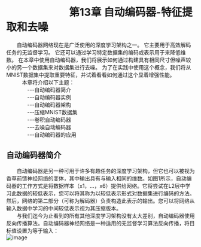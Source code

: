 
# &emsp;&emsp;&emsp;&emsp;&emsp;&emsp;第13章 自动编码器-特征提取和去噪
&emsp;&emsp;自动编码器网络现在是广泛使用的深度学习架构之一。 它主要用于高效解码任务的无监督学习。 它还可以通过学习特定数据集的编码或表示用于来降低维数。 在本章中使用自动编码器，我们将展示如何通过构建具有相同尺寸但噪声较小的另一个数据集来对数据集进行去噪。 为了在实践中使用这个概念，我们将从MNIST数据集中提取重要特征，并试着看看如何通过这个显着增强性能。<br>
&emsp;&emsp;&emsp;本章将介绍以下主题：<br>
&emsp;&emsp;&emsp;&emsp;---自动编码器简介<br>
&emsp;&emsp;&emsp;&emsp;---自动编码器实例<br>
&emsp;&emsp;&emsp;&emsp;---自动编码器架构<br>
&emsp;&emsp;&emsp;&emsp;---压缩MNIST数据集<br>
&emsp;&emsp;&emsp;&emsp;---卷积自动编码器<br>
&emsp;&emsp;&emsp;&emsp;---去噪自动编码器<br>
&emsp;&emsp;&emsp;&emsp;---自动编码器的应用<br>
## 自动编码器简介<br>
&emsp;&emsp;自动编码器是另一种可用于许多有趣任务的深度学习架构，但它也可以被视为香草前馈神经网络的变体，其中输出具有与输入相同的维数。如图1所示，自动编码器的工作方式是将数据样本（x1，...，x6）提供给网络。它将尝试在L2层中学习此数据的较低表示，您可以将其称为以较低表示形式对数据集进行编码的方法。然后，网络的第二部分（可称为解码器）负责构造此表示的输出。您可以将网络从输入数据中学习的中间较低表示视为其压缩版本。<br>
&emsp;&emsp;与我们迄今为止看到的所有其他深度学习架构没有太大差别，自动编码器使用反向传播算法。自动编码器神经网络是一种适用的无监督学习算法反向传播，将目标值设置为等于输入：<br>
![image](https://github.com/yanjiusheng2018/dlt/blob/master/image/python.jpg)
